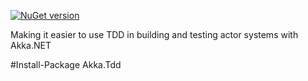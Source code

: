 
[![NuGet version](https://img.shields.io/nuget/v/Akka.Tdd.svg?style=flat-square)](https://www.nuget.org/packages/Akka.Tdd)

Making it easier to use TDD in building and testing actor systems with Akka.NET

#Install-Package Akka.Tdd
